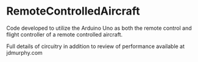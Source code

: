 # RemoteControlledAircraft
Code developed to utilize the Arduino Uno as both the remote control and flight controller of a remote controlled aircraft.

Full details of circuitry in addition to review of performance available at jdmurphy.com
